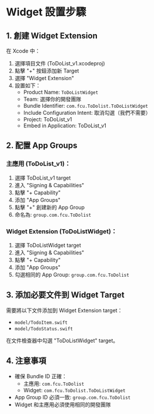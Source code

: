 # Widget 設置步驟

## 1. 創建 Widget Extension

在 Xcode 中：
1. 選擇項目文件 (ToDoList_v1.xcodeproj)
2. 點擊 "+" 按鈕添加新 Target
3. 選擇 "Widget Extension"
4. 設置如下：
   - Product Name: `ToDoListWidget`
   - Team: 選擇你的開發團隊
   - Bundle Identifier: `com.fcu.ToDolist.ToDoListWidget`
   - Include Configuration Intent: 取消勾選（我們不需要）
   - Project: ToDoList_v1
   - Embed in Application: ToDoList_v1

## 2. 配置 App Groups

### 主應用 (ToDoList_v1)：
1. 選擇 ToDoList_v1 target
2. 進入 "Signing & Capabilities"
3. 點擊 "+ Capability"
4. 添加 "App Groups"
5. 點擊 "+" 創建新的 App Group
6. 命名為: `group.com.fcu.ToDolist`

### Widget Extension (ToDoListWidget)：
1. 選擇 ToDoListWidget target
2. 進入 "Signing & Capabilities"
3. 點擊 "+ Capability"
4. 添加 "App Groups"
5. 勾選相同的 App Group: `group.com.fcu.ToDolist`

## 3. 添加必要文件到 Widget Target

需要將以下文件添加到 Widget Extension target：
- `model/TodoItem.swift`
- `model/TodoStatus.swift`

在文件檢查器中勾選 "ToDoListWidget" target。

## 4. 注意事項

- 確保 Bundle ID 正確：
  - 主應用: `com.fcu.ToDolist`
  - Widget: `com.fcu.ToDolist.ToDoListWidget`
- App Group ID 必須一致: `group.com.fcu.ToDolist`
- Widget 和主應用必須使用相同的開發團隊